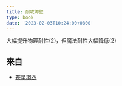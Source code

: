 ```yaml
---
title: 耐攻障壁
type: book
date: '2023-02-03T10:24:00+0800'
---
```


大幅提升物理耐性(2)，但魔法耐性大幅降低(2)

## 来自

* [苍星羽衣](/docs/物品/苍星羽衣)